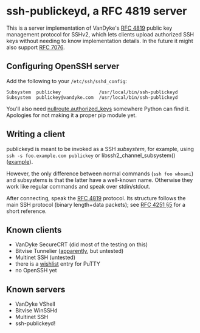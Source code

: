 # ssh-publickeyd, a RFC 4819 server

This is a server implementation of VanDyke's [RFC 4819][] public key management protocol for SSHv2, which lets clients upload authorized SSH keys without needing to know implementation details. In the future it might also support [RFC 7076][].

## Configuring OpenSSH server

Add the following to your `/etc/ssh/sshd_config`:

    Subsystem  publickey              /usr/local/bin/ssh-publickeyd
    Subsystem  publickey@vandyke.com  /usr/local/bin/ssh-publickeyd

You'll also need [nullroute.authorized\_keys](https://github.com/grawity/code/blob/master/lib/python/nullroute/authorized_keys.py) somewhere Python can find it. Apologies for not making it a proper pip module yet.

## Writing a client

publickeyd is meant to be invoked as a SSH _subsystem_, for example, using `ssh -s foo.example.com publickey` or libssh2\_channel\_subsystem() ([example](http://www.libssh2.org/examples/subsystem_netconf.html)).

However, the only difference between normal commands (`ssh foo whoami`) and subsystems is that the latter have a well-known name. Otherwise they work like regular commands and speak over stdin/stdout.

After connecting, speak the [RFC 4819][] protocol. Its structure follows the main SSH protocol (binary length+data packets); see [RFC 4251 §5][] for a short reference.

## Known clients

 - VanDyke SecureCRT (did most of the testing on this)
 - Bitvise Tunnelier ([apparently](https://www.bitvise.com/wug-publickey), but untested)
 - Multinet SSH (untested)
 - there is a [wishlist](http://www.chiark.greenend.org.uk/~sgtatham/putty/wishlist/subsystem-publickey.html) entry for PuTTY
 - no OpenSSH yet

## Known servers

 - VanDyke VShell
 - Bitvise WinSSHd
 - Multinet SSH
 - ssh-publickeyd!

[RFC 4819]: https://tools.ietf.org/html/rfc4819
[RFC 7076]: https://tools.ietf.org/html/rfc7076
[RFC 4251]: https://tools.ietf.org/html/rfc4251
[RFC 4251 §5]: https://tools.ietf.org/html/rfc4251#section-5
